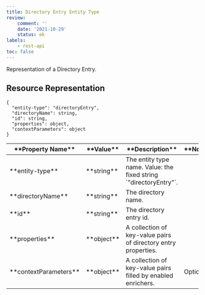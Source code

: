 ```yaml
---
title: Directory Entry Entity Type
review:
    comment: ''
    date: '2021-10-29'
    status: ok
labels:
    - rest-api
toc: false
---
```


Representation of a Directory Entry.

## Resource Representation

<pre><code class="json hljs">{
  "entity-type": "directoryEntry",
  "directoryName": string,
  "id": string,
  "properties": object,
  "contextParameters": object
}
</code></pre>

<div class="table-scroll">
  <table>
    <thead>
      <tr>
        <th>**Property Name**</th>
        <th>**Value**</th>
        <th>**Description**</th>
        <th>**Notes**</th>
      </tr>
    </thead>
    <tbody>
      <tr>
        <td>**entity-type**</td>
        <td>**string**</td>
        <td>The entity type name. Value: the fixed string `"directoryEntry"`.</td>
        <td></td>
      </tr>
      <tr>
        <td>**directoryName**</td>
        <td>**string**</td>
        <td>The directory name.</td>
        <td></td>
      </tr>
      <tr>
        <td>**id**</td>
        <td>**string**</td>
        <td>The directory entry id.</td>
        <td></td>
      </tr>
      <tr>
        <td>**properties**</td>
        <td>**object**</td>
        <td>A collection of key-value pairs of directory entry properties.</td>
        <td></td>
      </tr>
      <tr>
        <td>**contextParameters**</td>
        <td>**object**</td>
        <td>A collection of key-value pairs filled by enabled enrichers.</td>
        <td>Optional</td>
      </tr>
    </tbody>
  </table>
</div>
